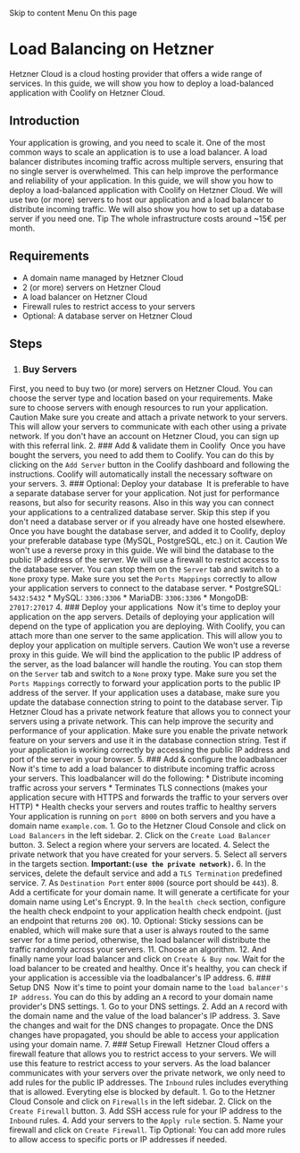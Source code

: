 Skip to content
Menu
On this page
# Load Balancing on Hetzner ​
Hetzner Cloud is a cloud hosting provider that offers a wide range of services. In this guide, we will show you how to deploy a load-balanced application with Coolify on Hetzner Cloud.
## Introduction ​
Your application is growing, and you need to scale it. One of the most common ways to scale an application is to use a load balancer. A load balancer distributes incoming traffic across multiple servers, ensuring that no single server is overwhelmed. This can help improve the performance and reliability of your application.
In this guide, we will show you how to deploy a load-balanced application with Coolify on Hetzner Cloud. We will use two (or more) servers to host our application and a load balancer to distribute incoming traffic. We will also show you how to set up a database server if you need one.
Tip
The whole infrastructure costs around ~15€ per month.
## Requirements ​
  * A domain name managed by Hetzner Cloud
  * 2 (or more) servers on Hetzner Cloud
  * A load balancer on Hetzner Cloud
  * Firewall rules to restrict access to your servers
  * Optional: A database server on Hetzner Cloud


## Steps ​
  1. ### Buy Servers ​
First, you need to buy two (or more) servers on Hetzner Cloud. You can choose the server type and location based on your requirements. Make sure to choose servers with enough resources to run your application.
Caution
Make sure you create and attach a private network to your servers. This will allow your servers to communicate with each other using a private network.
If you don't have an account on Hetzner Cloud, you can sign up with this referral link.
  2. ### Add & validate them in Coolify ​
Once you have bought the servers, you need to add them to Coolify. You can do this by clicking on the `Add Server` button in the Coolify dashboard and following the instructions.
Coolify will automatically install the necessary software on your servers.
  3. ### Optional: Deploy your database ​
It is preferable to have a separate database server for your application. Not just for performance reasons, but also for security reasons. Also in this way you can connect your applications to a centralized database server.
Skip this step if you don't need a database server or if you already have one hosted elsewhere.
Once you have bought the database server, and added it to Coolify, deploy your preferable database type (MySQL, PostgreSQL, etc.) on it.
Caution
We won't use a reverse proxy in this guide. We will bind the database to the public IP address of the server. We will use a firewall to restrict access to the database server.
You can stop them on the `Server` tab and switch to a `None` proxy type.
Make sure you set the `Ports Mappings` correctly to allow your application servers to connect to the database server.
     * PostgreSQL: `5432:5432`
     * MySQL: `3306:3306`
     * MariaDB: `3306:3306`
     * MongoDB: `27017:27017`
  4. ### Deploy your applications ​
Now it's time to deploy your application on the app servers. Details of deploying your application will depend on the type of application you are deploying.
With Coolify, you can attach more than one server to the same application. This will allow you to deploy your application on multiple servers.
Caution
We won't use a reverse proxy in this guide. We will bind the application to the public IP address of the server, as the load balancer will handle the routing.
You can stop them on the `Server` tab and switch to a `None` proxy type.
Make sure you set the `Ports Mappings` correctly to forward your application ports to the public IP address of the server.
If your application uses a database, make sure you update the database connection string to point to the database server.
Tip
Hetzner Cloud has a private network feature that allows you to connect your servers using a private network. This can help improve the security and performance of your application.
Make sure you enable the private network feature on your servers and use it in the database connection string.
Test if your application is working correctly by accessing the public IP address and port of the server in your browser.
  5. ### Add & configure the loadbalancer ​
Now it's time to add a load balancer to distribute incoming traffic across your servers.
This loadbalancer will do the following:
     * Distribute incoming traffic across your servers
     * Terminates TLS connections (makes your application secure with HTTPS and forwards the traffic to your servers over HTTP)
     * Health checks your servers and routes traffic to healthy servers
Your application is running on `port 8000` on both servers and you have a domain name `example.com`.
    1. Go to the Hetzner Cloud Console and click on `Load Balancers` in the left sidebar.
    2. Click on the `Create Load Balancer` button.
    3. Select a region where your servers are located.
    4. Select the private network that you have created for your servers.
    5. Select all servers in the targets section. **Important:`(use the private network)`.**
    6. In the services, delete the default service and add a `TLS Termination` predefined service.
    7. As `Destination Port` enter `8000` (source port should be `443`).
    8. Add a certificate for your domain name. It will generate a certificate for your domain name using Let's Encrypt.
    9. In the `health check` section, configure the health check endpoint to your application health check endpoint. (just an endpoint that returns `200 OK`).
    10. Optional: Sticky sessions can be enabled, which will make sure that a user is always routed to the same server for a time period, otherwise, the load balancer will distribute the traffic randomly across your servers.
    11. Choose an algorithm.
    12. And finally name your load balancer and click on `Create & Buy now`.
Wait for the load balancer to be created and healthy. Once it's healthy, you can check if your application is accessible via the loadbalancer's IP address.
  6. ### Setup DNS ​
Now it's time to point your domain name to the `load balancer's IP address`. You can do this by adding an `A` record to your domain name provider's DNS settings.
    1. Go to your DNS settings.
    2. Add an `A` record with the domain name and the value of the load balancer's IP address.
    3. Save the changes and wait for the DNS changes to propagate.
Once the DNS changes have propagated, you should be able to access your application using your domain name.
  7. ### Setup Firewall ​
Hetzner Cloud offers a firewall feature that allows you to restrict access to your servers. We will use this feature to restrict access to your servers.
As the load balancer communicates with your servers over the private network, we only need to add rules for the public IP addresses.
The `Inbound` rules includes everything that is allowed. Everyting else is blocked by default.
    1. Go to the Hetzner Cloud Console and click on `Firewalls` in the left sidebar.
    2. Click on the `Create Firewall` button.
    3. Add SSH access rule for your IP address to the `Inbound` rules.
    4. Add your servers to the `Apply rule` section.
    5. Name your firewall and click on `Create Firewall`.
Tip
Optional: You can add more rules to allow access to specific ports or IP addresses if needed.


